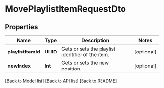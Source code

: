 # MovePlaylistItemRequestDto

## Properties
Name | Type | Description | Notes
------------ | ------------- | ------------- | -------------
**playlistItemId** | **UUID** | Gets or sets the playlist identifier of the item. | [optional] 
**newIndex** | **Int** | Gets or sets the new position. | [optional] 

[[Back to Model list]](../README.md#documentation-for-models) [[Back to API list]](../README.md#documentation-for-api-endpoints) [[Back to README]](../README.md)


